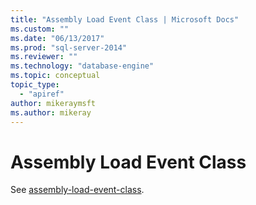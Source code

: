 ```yaml
---
title: "Assembly Load Event Class | Microsoft Docs"
ms.custom: ""
ms.date: "06/13/2017"
ms.prod: "sql-server-2014"
ms.reviewer: ""
ms.technology: "database-engine"
ms.topic: conceptual
topic_type: 
  - "apiref"
author: mikeraymsft
ms.author: mikeray
---
```

# Assembly Load Event Class
  See [assembly-load-event-class](../../database-engine/assembly-load-event-class.md).  
